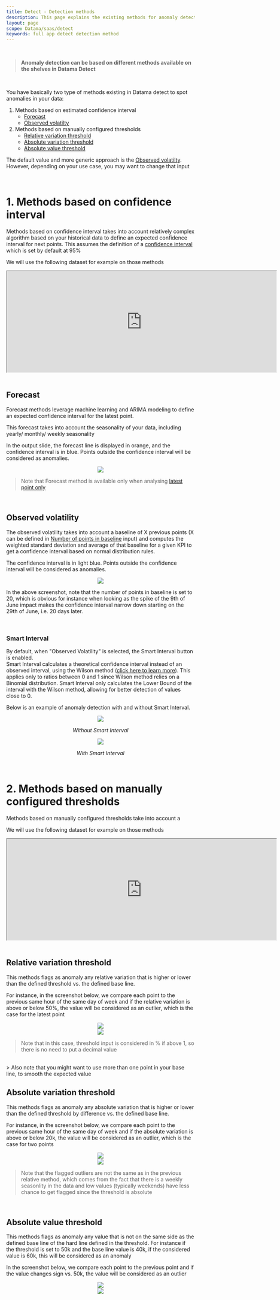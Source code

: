 ```yaml
---
title: Detect - Detection methods
description: This page explains the existing methods for anomaly detection
layout: page
scope: Datama/saas/detect
keywords: full app detect detection method 
---
```


<br>

> **Anomaly detection can be based on different methods available on the shelves in Datama Detect**

<br>

You have basically two type of methods existing in Datama detect to spot anomalies in your data:

1. Methods based on estimated confidence interval
    - [Forecast](#forecast)
    - [Observed volatilty](#observed-volatility)
2. Methods based on manually configured thresholds
    - [Relative variation threshold](#relative-variation-threshold)
    - [Absolute variation threshold](#absolute-variation-threshold)
    - [Absolute value threshold](#absolute-value-threshold)

The default value and more generic approach is the [Observed volatilty](#Observed-volatility). 
However, depending on your  use case, you may want to change that input

<br>

# 1. Methods based on confidence interval

Methods based on confidence interval takes into account relatively complex algorithm based on your historical data to define an expected confidence interval for next points.
This assumes the definition of a [confidence interval]({{site.url}}/{{site.baseurl}}/core_app/new/detect/settings.html#confidence-interval) which is set by default at 95%

We will use the following dataset for example on those methods

<center><iframe src="https://docs.google.com/spreadsheets/d/e/2PACX-1vTXYphkUS8WX6Wa4GZp5LBisnEOoqdLyp9darrXuIJPqmsnv_f8Tvhq_0sNX7L2uVfIaJjonTP2j8Fm/pubhtml?gid=33769454&amp;single=true&amp;widget=true&amp;headers=false" width="720" height="270"></iframe></center>

<br>

## Forecast

Forecast methods leverage machine learning and ARIMA modeling to define an expected confidence interval for the latest point. 

This forecast takes into account the seasonality of your data, including yearly/ monthly/ weekly seasonality

In the output slide, the forecast line is displayed in orange, and the confidence interval is in blue. Points outside the confidence interval will be considered as anomalies.

<center><img src="{{site.url}}/{{site.baseurl}}/core_app/new/detect/images/detect_forecast.png"/></center>

> Note that Forecast method is available only when analysing [latest point only]({{site.url}}/{{site.baseurl}}/core_app/new/detect/settings.html#analyse-latest-point-only)

<br>

## Observed volatility

The observed volatility takes into account a baseline of X previous points (X can be defined in [Number of points in baseline]({{site.url}}/{{site.baseurl}}/core_app/new/detect/settings.html#number-of-points-for-baseline) input) and computes the weighted standard deviation and average of that baseline for a given KPI to get a confidence interval based on normal distribution rules. 

The confidence interval is in light blue. Points outside the confidence interval will be considered as anomalies.

<center><img src="{{site.url}}/{{site.baseurl}}/core_app/new/detect/images/detect_volatility.png"/></center>

In the above screenshot, note that the number of points in baseline is set to 20, which is obvious for instance when looking as the spike of the 9th of June impact makes the confidence interval narrow down starting on the 29th of June, i.e. 20 days later. 

<br>

### Smart Interval

By default, when "Observed Volatility" is selected, the Smart Interval button is enabled.  
Smart Interval calculates a theoretical confidence interval instead of an observed interval, using the Wilson method ([click here to learn more](https://corpus.ulaval.ca/server/api/core/bitstreams/aecd68a4-0d76-45da-b2e3-d6e0e7547a9c/content)). This applies only to ratios between 0 and 1 since Wilson method relies on a Binomial distribution. Smart Interval only calculates the Lower Bound of the interval with the Wilson method, allowing for better detection of values close to 0.

Below is an example of anomaly detection with and without Smart Interval.

<center><img src="{{site.url}}/{{site.baseurl}}/core_app/new/detect/images/detect_wo_smart_interval.png"/></center>
<p align="center"><em>Without Smart Interval</em></p>


<center><img src="{{site.url}}/{{site.baseurl}}/core_app/new/detect/images/detect_with_smart_interval.png"/></center>
<p align="center"><em>With Smart Interval</em></p>

<br>

# 2. Methods based on manually configured thresholds

Methods based on manually configured thresholds take into account a 

We will use the following dataset for example on those methods

<center><iframe src="https://docs.google.com/spreadsheets/d/e/2PACX-1vTXYphkUS8WX6Wa4GZp5LBisnEOoqdLyp9darrXuIJPqmsnv_f8Tvhq_0sNX7L2uVfIaJjonTP2j8Fm/pubhtml?gid=33769454&amp;single=true&amp;widget=true&amp;headers=false" width="720" height="270"></iframe></center>

<br>

## Relative variation threshold

This methods flags as anomaly any relative variation that is higher or lower than the defined threshold vs. the defined base line.

For instance, in the screenshot below, we compare each point to the previous same hour of the same day of week and if the relative variation is above or below 50%, the value will be considered as an outlier, which is the case for the latest point

<center><img src="{{site.url}}/{{site.baseurl}}/core_app/new/detect/images/detect_relative_var_input.png"/></center>
<center><img src="{{site.url}}/{{site.baseurl}}/core_app/new/detect/images/detect_relative_var_output.png"/></center>

> Note that in this case, threshold input is considered in % if above 1, so there is no need to put a decimal value
<br>
> Also note that you might want to use more than one point in your base line, to smooth the expected value

<br>

## Absolute variation threshold

This methods flags as anomaly any absolute variation that is higher or lower than the defined threshold by difference vs. the defined base line.

For instance, in the screenshot below, we compare each point to the previous same hour of the same day of week and if the absolute variation is above or below 20k, the value will be considered as an outlier, which is the case for two points

<center><img src="{{site.url}}/{{site.baseurl}}/core_app/new/detect/images/detect_absolute_var_input.png"/></center>
<center><img src="{{site.url}}/{{site.baseurl}}/core_app/new/detect/images/detect_absolute_var_output.png"/></center>

> Note that the flagged outliers are not the same as in the previous relative method, which comes from the fact that there is a weekly seasonlity in the data and low values (typically weekends) have less chance to get flagged since the threshold is absolute

<br>

## Absolute value threshold

This methods flags as anomaly any value that is not on the same side as the defined base line of the hard line defined in the threshold.
For instance if the threshold is set to 50k and the base line value is 40k, if the considered value is 60k, this will be considered as an anomaly

In the screenshot below, we compare each point to the previous point and if the value changes sign vs. 50k, the value will be considered as an outlier

<center><img src="{{site.url}}/{{site.baseurl}}/core_app/new/detect/images/detect_absolute_value_input.png"/></center>
<center><img src="{{site.url}}/{{site.baseurl}}/core_app/new/detect/images/detect_absolute_value_output.png"/></center>
